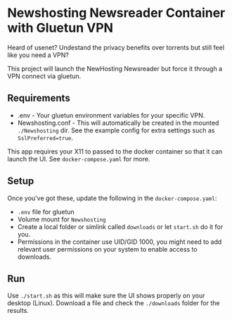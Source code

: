 # Newshosting Newsreader Container with Gluetun VPN

Heard of usenet? Undestand the privacy benefits over torrents but still feel like you need a VPN?

This project will launch the NewHosting Newsreader but force it through a VPN connect via gluetun.

## Requirements

- .env - Your gluetun environment variables for your specific VPN.
- Newshosting.conf - This will automatically be created in the mounted `./Newshosting` dir. See the example config for extra settings such as `SslPreferred=true`.

This app requires your X11 to passed to the docker container so that it can launch the UI. See `docker-compose.yaml` for more.

## Setup

Once you've got these, update the following in the `docker-compose.yaml`:
- `.env` file for gluetun
- Volume mount for `Newshosting`
- Create a local folder or simlink called `downloads` or let `start.sh` do it for you.
- Permissions in the container use UID/GID 1000, you might need to add relevant user permissions on your system to enable access to downloads.

## Run
Use `./start.sh` as this will make sure the UI shows properly on your desktop (Linux).
Download a file and check the `./downloads` folder for the results.